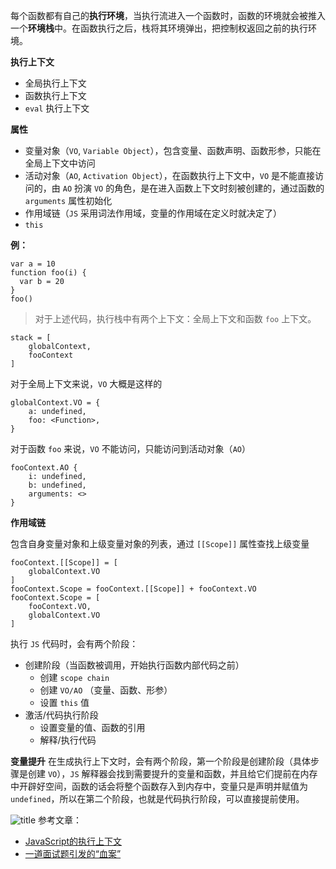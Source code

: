 每个函数都有自己的**执行环境**，当执行流进入一个函数时，函数的环境就会被推入一个**环境栈**中。在函数执行之后，栈将其环境弹出，把控制权返回之前的执行环境。

**执行上下文**
- 全局执行上下文
- 函数执行上下文
- `eval` 执行上下文

**属性**
- 变量对象（`VO`, `Variable Object`），包含变量、函数声明、函数形参，只能在全局上下文中访问
- 活动对象（`AO`, `Activation Object`），在函数执行上下文中，`VO` 是不能直接访问的，由 `AO` 扮演 `VO` 的角色，是在进入函数上下文时刻被创建的，通过函数的 `arguments` 属性初始化
- 作用域链（`JS` 采用词法作用域，变量的作用域在定义时就决定了）
- `this`

**例：**
```
var a = 10
function foo(i) {
  var b = 20
}
foo()
```
> 对于上述代码，执行栈中有两个上下文：全局上下文和函数 `foo` 上下文。

```
stack = [
    globalContext,
    fooContext
]
```
对于全局上下文来说，`VO` 大概是这样的
```
globalContext.VO = {
    a: undefined,
    foo: <Function>,
}
```
对于函数 `foo` 来说，`VO` 不能访问，只能访问到活动对象（`AO`）
```
fooContext.AO {
    i: undefined,
    b: undefined,
    arguments: <>
}
```

**作用域链**

包含自身变量对象和上级变量对象的列表，通过 `[[Scope]]` 属性查找上级变量

```
fooContext.[[Scope]] = [
    globalContext.VO
]
fooContext.Scope = fooContext.[[Scope]] + fooContext.VO
fooContext.Scope = [
    fooContext.VO,
    globalContext.VO
]
```
执行 `JS` 代码时，会有两个阶段：
- 创建阶段（当函数被调用，开始执行函数内部代码之前）
  - 创建 `scope chain`
  - 创建 `VO/AO` （变量、函数、形参）
  - 设置 `this` 值
- 激活/代码执行阶段
  - 设置变量的值、函数的引用
  - 解释/执行代码

**变量提升**
在生成执行上下文时，会有两个阶段，第一个阶段是创建阶段（具体步骤是创建 `VO`），`JS` 解释器会找到需要提升的变量和函数，并且给它们提前在内存中开辟好空间，函数的话会将整个函数存入到内存中，变量只是声明并赋值为 `undefined`，所以在第二个阶段，也就是代码执行阶段，可以直接提前使用。

![title](https://i.loli.net/2019/06/05/5cf737725319759067.png)
参考文章：
- [JavaScript的执行上下文](https://www.cnblogs.com/wilber2013/p/4909430.html#_nav_1)
- [一道面试题引发的“血案”](https://juejin.im/post/5bab1d4ae51d450e4d2feb7a)
